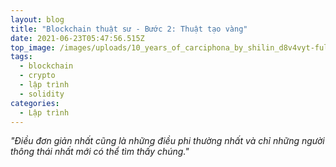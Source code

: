 ```yaml
---
layout: blog
title: "Blockchain thuật sư - Bước 2: Thuật tạo vàng"
date: 2021-06-23T05:47:56.515Z
top_image: /images/uploads/10_years_of_carciphona_by_shilin_d8v4vyt-fullview.jpg
tags:
  - blockchain
  - crypto
  - lập trình
  - solidity
categories:
  - Lập trình
---
```

*"Điều đơn giản nhất cũng là những điều phi thường nhất và chỉ những người thông thái nhất mới có thể tìm thấy chúng."*
